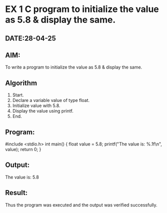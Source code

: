 # EX 1 C program to initialize the value as 5.8 & display the same.
## DATE:28-04-25
## AIM:
To write a program to initialize the value as 5.8 & display the same.

## Algorithm
1. Start.
2. Declare a variable value of type float.
3. Initialize value with 5.8.
4. Display the value using printf.
5. End.

## Program:

#include <stdio.h>
int main()
{
    float value = 5.8;
    printf("The value is: %.1f\n", value);
    return 0;
}


## Output:
The value is: 5.8


## Result:
Thus the program was executed and the output was verified successfully.
